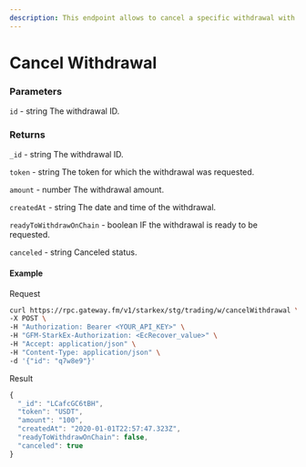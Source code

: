 ```yaml
---
description: This endpoint allows to cancel a specific withdrawal with a given id.
---
```

# Cancel Withdrawal

### **Parameters**
`id` - string
The withdrawal ID.

### **Returns**
`_id` - string
The withdrawal ID.

`token` - string
The token for which the withdrawal was requested.

`amount` - number
The withdrawal amount.

`createdAt` - string
The date and time of the withdrawal.

`readyToWithdrawOnChain` - boolean
IF the withdrawal is ready to be requested.

`canceled` - string
Canceled status.

#### **Example**

Request

```bash
curl https://rpc.gateway.fm/v1/starkex/stg/trading/w/cancelWithdrawal \
-X POST \
-H "Authorization: Bearer <YOUR_API_KEY>" \
-H "GFM-StarkEx-Authorization: <EcRecover_value>" \
-H "Accept: application/json" \
-H "Content-Type: application/json" \  
-d '{"id": "q7w8e9"}'
```


Result

```javascript
{
  "_id": "LCafcGC6tBH",
  "token": "USDT",
  "amount": "100",
  "createdAt": "2020-01-01T22:57:47.323Z",
  "readyToWithdrawOnChain": false,
  "canceled": true
}
```